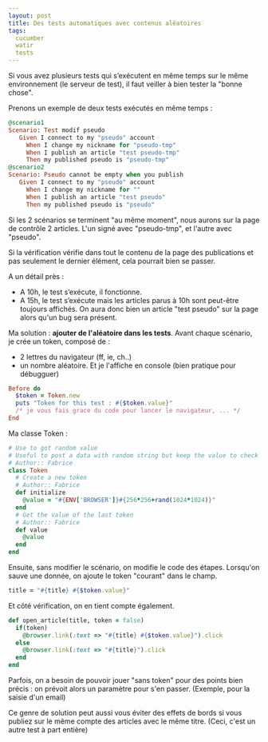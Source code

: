 ```yaml
---
layout: post
title: Des tests automatiques avec contenus aléatoires
tags:
  cucumber
  watir
  tests
---
```


Si vous avez plusieurs tests qui s’exécutent en même temps sur le même environnement (le serveur de test), il faut veiller à bien tester la "bonne chose".

Prenons un exemple de deux tests exécutés en même temps :

```ruby
@scenario1
Scenario: Test modif pseudo
   Given I connect to my "pseudo" account
     When I change my nickname for "pseudo-tmp"
     When I publish an article "test pseudo-tmp"
     Then my published pseudo is "pseudo-tmp"
@scenario2
Scenario: Pseudo cannot be empty when you publish
   Given I connect to my "pseudo" account
     When I change my nickname for ""
     When I publish an article "test pseudo"
     Then my published pseudo is "pseudo"
```

Si les 2 scénarios se terminent "au même moment", nous aurons sur la page de contrôle 2 articles. L'un signé avec "pseudo-tmp", et l'autre avec "pseudo".

Si la vérification vérifie dans tout le contenu de la page des publications et pas seulement le dernier élément, cela pourrait bien se passer.

A un détail près :

* A 10h, le test s’exécute, il fonctionne.
* A 15h, le test s’exécute mais les articles parus à 10h sont peut-être toujours affichés. On aura donc bien un article "test pseudo" sur la page alors qu'un bug sera présent.

Ma solution : **ajouter de l'aléatoire dans les tests**.
Avant chaque scénario, je crée un token, composé de :
* 2 lettres du navigateur (ff, ie, ch..)
* un nombre aléatoire.
Et je l'affiche en console (bien pratique pour débugguer)

```ruby
Before do
  $token = Token.new
  puts "Token for this test : #{$token.value}"
  /* je vous fais grace du code pour lancer le navigateur, ... */ 
End
```

Ma classe Token :

```ruby
# Use to got random value
# Useful to post a data with random string but keep the value to check it later
# Author:: Fabrice
class Token
  # Create a new token
  # Author:: Fabrice
  def initialize
    @value = "#{ENV['BROWSER']}#{256*256+rand(1024*1024)}"
  end
  # Get the value of the last token
  # Author:: Fabrice
  def value
    @value
  end
end
```

Ensuite, sans modifier le scénario, on modifie le code des étapes. Lorsqu'on sauve une donnée, on ajoute le token "courant" dans le champ.

```ruby
title = "#{title} #{$token.value}"
```

Et côté vérification, on en tient compte également.

```ruby
def open_article(title, token = false)
  if(token)
    @browser.link(:text => "#{title} #{$token.value}").click
  else
    @browser.link(:text => "#{title}").click
  end
end
```

Parfois, on a besoin de pouvoir jouer "sans token" pour des points bien précis : on prévoit alors un paramètre pour s'en passer. (Exemple, pour la saisie d'un email)

Ce genre de solution peut aussi vous éviter des effets de bords si vous publiez sur le même compte des articles avec le même titre. (Ceci, c'est un autre test à part entière)
